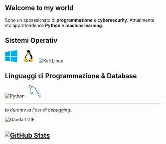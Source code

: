 ## Welcome to my world


Sono un appassionato di **programmazione** e **cybersecurity**. Attualmente sto approfondendo **Python** e **machine learning**.


## Sistemi Operativ
<img src="https://raw.githubusercontent.com/devicons/devicon/master/icons/windows8/windows8-original.svg" alt="Windows" width="40" style="margin-right: 10px;" />
<img src="https://raw.githubusercontent.com/devicons/devicon/master/icons/linux/linux-original.svg" alt="Linux" width="40" style="margin-right: 10px;" />
<img src="https://cdn.worldvectorlogo.com/logos/kali-linux.svg" alt="Kali Linux" width="40" style="margin-right: 10px;" />

## Linguaggi di Programmazione & Database

<img src="https://cdn.worldvectorlogo.com/logos/python-5.svg" alt="Python" width="40" style="margin-right: 10px;" />
<img src="https://raw.githubusercontent.com/devicons/devicon/master/icons/mysql/mysql-original.svg" alt="SQL" width="40" style="margin-right: 10px;" />
</p>

---

*Io durante la Fase di debugging...*

![Gandalf GIF](https://media1.tenor.com/m/H2GZj21Q91YAAAAC/gandalf-lord-of-the-rings.gif)


[![GitHub Stats](https://github-readme-stats.vercel.app/api?username=MattInTheCode&show_icons=true&theme=radical)](https://github.com/MattInTheCode)
---



